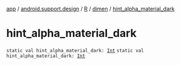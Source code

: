 [app](../../../index.md) / [android.support.design](../../index.md) / [R](../index.md) / [dimen](index.md) / [hint_alpha_material_dark](./hint_alpha_material_dark.md)

# hint_alpha_material_dark

`static val hint_alpha_material_dark: `[`Int`](https://kotlinlang.org/api/latest/jvm/stdlib/kotlin/-int/index.html)
`static val hint_alpha_material_dark: `[`Int`](https://kotlinlang.org/api/latest/jvm/stdlib/kotlin/-int/index.html)